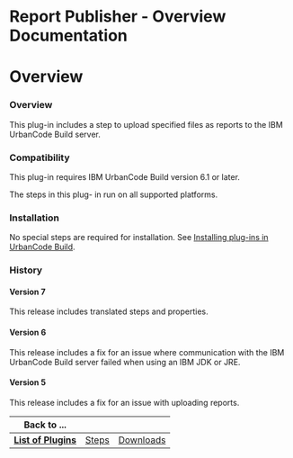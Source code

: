 
Report Publisher - Overview Documentation
=========================================

# Overview




### Overview




 


This plug-in includes a step to upload specified files as reports to the IBM UrbanCode Build 
server.


### Compatibility


This plug-in requires IBM UrbanCode Build version 6.1 or later.


The steps in this plug-
in run on all supported platforms.


### Installation


No special steps are required for installation. See [Installing 
plug-ins in UrbanCode 
Build](http://www-01.ibm.com/support/knowledgecenter/#!/SS8NMD_6.1.2/com.ibm.ucbuild.doc/topics/plugin_ch.html 
"Installing plug-ins in UrbanCode Build").


### History


#### Version 7


This release includes translated steps and 
properties.


#### Version 6


This release includes a fix for an issue where communication with the IBM UrbanCode Build
 server failed when using an IBM JDK or JRE.


#### Version 5


This release includes a fix for an issue with uploading 
reports.




|Back to ...|||
| :---: | :---: | :---: |
|[**List of Plugins**](../../index.md)|[Steps](./steps.md)|[Downloads](./downloads.md)|
